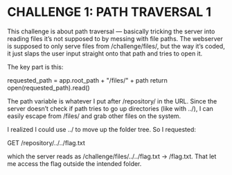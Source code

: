 # CHALLENGE 1: PATH TRAVERSAL 1
This challenge is about path traversal — basically tricking the server into reading files it’s not supposed to by messing with file paths. The webserver is supposed to only serve files from /challenge/files/, but the way it’s coded, it just slaps the user input straight onto that path and tries to open it.

The key part is this:

requested_path = app.root_path + "/files/" + path return open(requested_path).read()

The path variable is whatever I put after /repository/ in the URL. Since the server doesn’t check if path tries to go up directories (like with ../), I can easily escape from /files/ and grab other files on the system.

I realized I could use ../ to move up the folder tree. So I requested:

GET /repository/../../flag.txt

which the server reads as /challenge/files/../../flag.txt → /flag.txt. That let me access the flag outside the intended folder.
